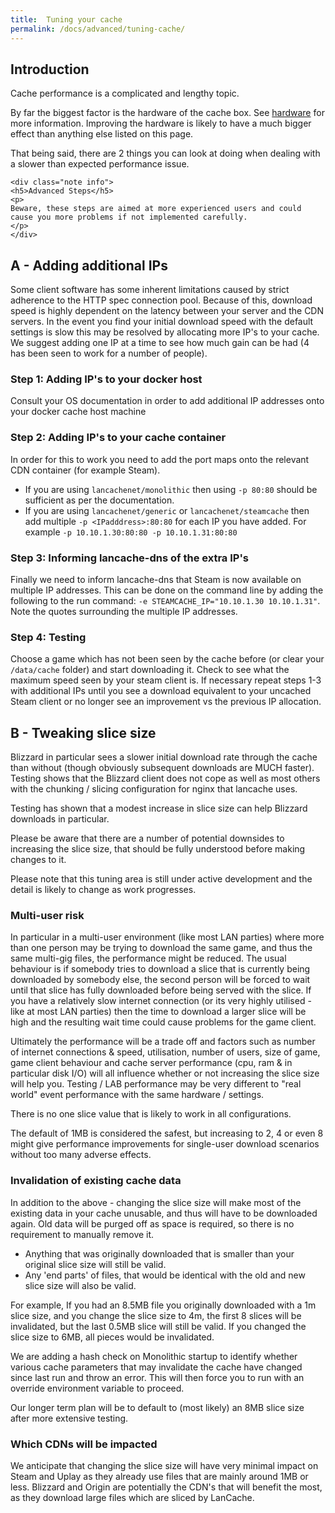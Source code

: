 ```yaml
---
title:  Tuning your cache
permalink: /docs/advanced/tuning-cache/
---
```


## Introduction

Cache performance is a complicated and lengthy topic.

By far the biggest factor is the hardware of the cache box. See [hardware](/docs/hardware/) for more information. Improving the hardware is likely to have a much bigger effect than anything else listed on this page.

That being said, there are 2 things you can look at doing when dealing with a slower than expected performance issue.

    <div class="note info">
    <h5>Advanced Steps</h5>
    <p>
    Beware, these steps are aimed at more experienced users and could cause you more problems if not implemented carefully.
    </p>
    </div>

## A - Adding additional IPs

Some client software has some inherent limitations caused by strict adherence to the HTTP spec connection pool. Because of this, download speed is highly dependent on the latency between your server and the CDN servers. In the event you find your initial download speed with the default settings is slow this may be resolved by allocating more IP's to your cache. We suggest adding one IP at a time to see how much gain can be had (4 has been seen to work for a number of people).

### Step 1: Adding IP's to your docker host

Consult your OS documentation in order to add additional IP addresses onto your docker cache host machine

### Step 2: Adding IP's to your cache container

In order for this to work you need to add the port maps onto the relevant CDN container (for example Steam).

* If you are using `lancachenet/monolithic` then using `-p 80:80` should be sufficient as per the documentation.
* If you are using `lancachenet/generic` or `lancachenet/steamcache` then add multiple `-p <IPadddress>:80:80` for each IP you have added. For example `-p 10.10.1.30:80:80 -p 10.10.1.31:80:80`

### Step 3: Informing lancache-dns of the extra IP's

Finally we need to inform lancache-dns that Steam is now available on multiple IP addresses. This can be done on the command line by adding the following to the run command: `-e STEAMCACHE_IP="10.10.1.30 10.10.1.31"`. Note the quotes surrounding the multiple IP addresses.

### Step 4: Testing

Choose a game which has not been seen by the cache before (or clear your `/data/cache` folder) and start downloading it. Check to see what the maximum speed seen by your steam client is. If necessary repeat steps 1-3 with additional IPs until you see a download equivalent to your uncached Steam client or no longer see an improvement vs the previous IP allocation.

## B - Tweaking slice size

Blizzard in particular sees a slower initial download rate through the cache than without (though obviously subsequent downloads are MUCH faster). Testing shows that the Blizzard client does not cope as well as most others with the chunking / slicing configuration for nginx that lancache uses.

Testing has shown that a modest increase in slice size can help Blizzard downloads in particular.

Please be aware that there are a number of potential downsides to increasing the slice size, that should be fully understood before making changes to it.

Please note that this tuning area is still under active development and the detail is likely to change as work progresses.

### Multi-user risk

In particular in a multi-user environment (like most LAN parties) where more than one person may be trying to download the same game, and thus the same multi-gig files, the performance might be reduced. The usual behaviour is if somebody tries to download a slice that is currently being downloaded by somebody else, the second person will be forced to wait until that slice has fully downloaded before being served with the slice. If you have a relatively slow internet connection (or its very highly utilised - like at most LAN parties) then the time to download a larger slice will be high and the resulting wait time could cause problems for the game client.

Ultimately the performance will be a trade off and factors such as number of internet connections & speed, utilisation, number of users, size of game, game client behaviour and cache server performance (cpu, ram & in particular disk I/O) will all influence whether or not increasing the slice size will help you. Testing / LAB performance may be very different to "real world" event performance with the same hardware / settings.

There is no one slice value that is likely to work in all configurations.

The default of 1MB is considered the safest, but increasing to 2, 4 or even 8 might give performance improvements for single-user download scenarios without too many adverse effects.

### Invalidation of existing cache data

In addition to the above - changing the slice size will make most of the existing data in your cache unusable, and thus will have to be downloaded again. Old data will be purged off as space is required, so there is no requirement to manually remove it.

* Anything that was originally downloaded that is smaller than your original slice size will still be valid.
* Any 'end parts' of files, that would be identical with the old and new slice size will also be valid.

For example, If you had an 8.5MB file you originally downloaded with a 1m slice size, and you change the slice size to 4m, the first 8 slices will be invalidated, but the last 0.5MB slice will still be valid. If you changed the slice size to 6MB, all pieces would be invalidated.

We are adding a hash check on Monolithic startup to identify whether various cache parameters that may invalidate the cache have changed since last run and throw an error. This will then force you to run with an override environment variable to proceed.

Our longer term plan will be to default to (most likely) an 8MB slice size after more extensive testing.

### Which CDNs will be impacted

We anticipate that changing the slice size will have very minimal impact on Steam and Uplay as they already use files that are mainly around 1MB or less. Blizzard and Origin are potentially the CDN's that will benefit the most, as they download large files which are sliced by LanCache.
